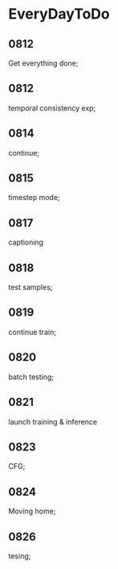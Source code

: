 # EveryDayToDo
## 0812
Get everything done;

## 0812
temporal consistency exp;

## 0814
continue;

## 0815
timestep mode;

## 0817
captioning

## 0818
test samples;

## 0819
continue train;

## 0820
batch testing;

## 0821
launch training & inference

## 0823
CFG;

## 0824
Moving home;

## 0826
tesing;

